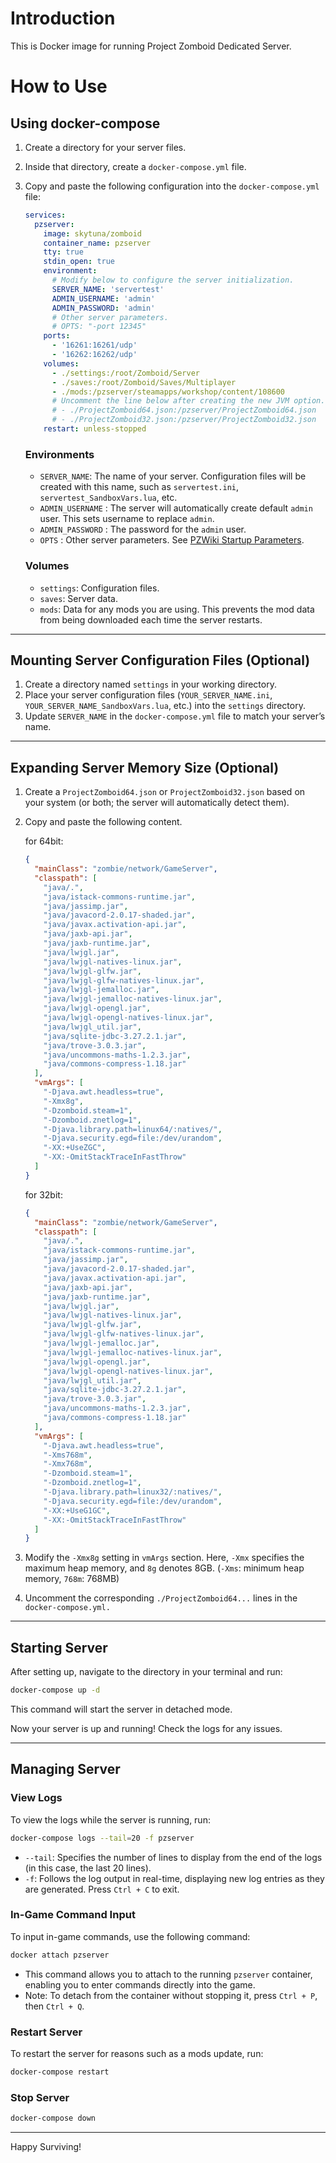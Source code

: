 # Introduction

This is Docker image for running Project Zomboid Dedicated Server.

# How to Use

## Using docker-compose

1. Create a directory for your server files.
2. Inside that directory, create a `docker-compose.yml` file.
3. Copy and paste the following configuration into the `docker-compose.yml` file:

   ```yaml
   services:
     pzserver:
       image: skytuna/zomboid
       container_name: pzserver
       tty: true
       stdin_open: true
       environment:
         # Modify below to configure the server initialization.
         SERVER_NAME: 'servertest'
         ADMIN_USERNAME: 'admin'
         ADMIN_PASSWORD: 'admin'
         # Other server parameters.
         # OPTS: "-port 12345"
       ports:
         - '16261:16261/udp'
         - '16262:16262/udp'
       volumes:
         - ./settings:/root/Zomboid/Server
         - ./saves:/root/Zomboid/Saves/Multiplayer
         - ./mods:/pzserver/steamapps/workshop/content/108600
         # Uncomment the line below after creating the new JVM option.
         # - ./ProjectZomboid64.json:/pzserver/ProjectZomboid64.json
         # - ./ProjectZomboid32.json:/pzserver/ProjectZomboid32.json
       restart: unless-stopped
   ```

   ### Environments

   - `SERVER_NAME`: The name of your server. Configuration files will be created with this name, such as `servertest.ini`, `servertest_SandboxVars.lua`, etc.
   - `ADMIN_USERNAME` : The server will automatically create default `admin` user. This sets username to replace `admin`.
   - `ADMIN_PASSWORD` : The password for the `admin` user.
   - `OPTS` : Other server parameters. See [PZWiki Startup Parameters](https://pzwiki.net/wiki/Startup_parameters#Server).

   ### Volumes

   - `settings`: Configuration files.
   - `saves`: Server data.
   - `mods`: Data for any mods you are using. This prevents the mod data from being downloaded each time the server restarts.

---

## Mounting Server Configuration Files (Optional)

1. Create a directory named `settings` in your working directory.
2. Place your server configuration files (`YOUR_SERVER_NAME.ini`, `YOUR_SERVER_NAME_SandboxVars.lua`, etc.) into the `settings` directory.
3. Update `SERVER_NAME` in the `docker-compose.yml` file to match your server’s name.

---

## Expanding Server Memory Size (Optional)

1. Create a `ProjectZomboid64.json` or `ProjectZomboid32.json` based on your system (or both; the server will automatically detect them).
2. Copy and paste the following content.

   for 64bit:

   ```json
   {
     "mainClass": "zombie/network/GameServer",
     "classpath": [
       "java/.",
       "java/istack-commons-runtime.jar",
       "java/jassimp.jar",
       "java/javacord-2.0.17-shaded.jar",
       "java/javax.activation-api.jar",
       "java/jaxb-api.jar",
       "java/jaxb-runtime.jar",
       "java/lwjgl.jar",
       "java/lwjgl-natives-linux.jar",
       "java/lwjgl-glfw.jar",
       "java/lwjgl-glfw-natives-linux.jar",
       "java/lwjgl-jemalloc.jar",
       "java/lwjgl-jemalloc-natives-linux.jar",
       "java/lwjgl-opengl.jar",
       "java/lwjgl-opengl-natives-linux.jar",
       "java/lwjgl_util.jar",
       "java/sqlite-jdbc-3.27.2.1.jar",
       "java/trove-3.0.3.jar",
       "java/uncommons-maths-1.2.3.jar",
       "java/commons-compress-1.18.jar"
     ],
     "vmArgs": [
       "-Djava.awt.headless=true",
       "-Xmx8g",
       "-Dzomboid.steam=1",
       "-Dzomboid.znetlog=1",
       "-Djava.library.path=linux64/:natives/",
       "-Djava.security.egd=file:/dev/urandom",
       "-XX:+UseZGC",
       "-XX:-OmitStackTraceInFastThrow"
     ]
   }
   ```

   for 32bit:

   ```json
   {
     "mainClass": "zombie/network/GameServer",
     "classpath": [
       "java/.",
       "java/istack-commons-runtime.jar",
       "java/jassimp.jar",
       "java/javacord-2.0.17-shaded.jar",
       "java/javax.activation-api.jar",
       "java/jaxb-api.jar",
       "java/jaxb-runtime.jar",
       "java/lwjgl.jar",
       "java/lwjgl-natives-linux.jar",
       "java/lwjgl-glfw.jar",
       "java/lwjgl-glfw-natives-linux.jar",
       "java/lwjgl-jemalloc.jar",
       "java/lwjgl-jemalloc-natives-linux.jar",
       "java/lwjgl-opengl.jar",
       "java/lwjgl-opengl-natives-linux.jar",
       "java/lwjgl_util.jar",
       "java/sqlite-jdbc-3.27.2.1.jar",
       "java/trove-3.0.3.jar",
       "java/uncommons-maths-1.2.3.jar",
       "java/commons-compress-1.18.jar"
     ],
     "vmArgs": [
       "-Djava.awt.headless=true",
       "-Xms768m",
       "-Xmx768m",
       "-Dzomboid.steam=1",
       "-Dzomboid.znetlog=1",
       "-Djava.library.path=linux32/:natives/",
       "-Djava.security.egd=file:/dev/urandom",
       "-XX:+UseG1GC",
       "-XX:-OmitStackTraceInFastThrow"
     ]
   }
   ```

3. Modify the `-Xmx8g` setting in `vmArgs` section. Here, `-Xmx` specifies the maximum heap memory, and `8g` denotes 8GB. (`-Xms`: minimum heap memory, `768m`: 768MB)
4. Uncomment the corresponding `./ProjectZomboid64...` lines in the `docker-compose.yml.`

---

## Starting Server

After setting up, navigate to the directory in your terminal and run:

```sh
docker-compose up -d
```

This command will start the server in detached mode.  
  
Now your server is up and running! Check the logs for any issues.

---

## Managing Server

### View Logs

To view the logs while the server is running, run:

```sh
docker-compose logs --tail=20 -f pzserver
```

- `--tail`: Specifies the number of lines to display from the end of the logs (in this case, the last 20 lines).
- `-f`: Follows the log output in real-time, displaying new log entries as they are generated. Press `Ctrl + C` to exit.

### In-Game Command Input

To input in-game commands, use the following command:

```sh
docker attach pzserver
```

- This command allows you to attach to the running `pzserver` container, enabling you to enter commands directly into the game.
- Note: To detach from the container without stopping it, press `Ctrl + P`, then `Ctrl + Q`.

### Restart Server

To restart the server for reasons such as a mods update, run:

```sh
docker-compose restart
```

### Stop Server

```sh
docker-compose down
```

---

Happy Surviving!
